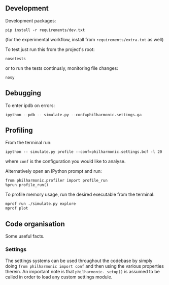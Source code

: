 Development
-----------
Development packages:

    pip install -r requirements/dev.txt

(for the experimental workflow, install from `requirements/extra.txt` as well)

To test just run this from the project's root:

    nosetests

or to run the tests continusly, monitoring file changes:

    nosy

Debugging
---------
To enter ipdb on errors:

    ipython --pdb -- simulate.py --conf=philharmonic.settings.ga

Profiling
---------
From the terminal run:

    ipython -- simulate.py profile --conf=philharmonic.settings.bcf -l 20

where `conf` is the configuration you would like to analyse.

Alternatively open an IPython prompt and run:

    from philharmonic.profiler import profile_run
    %prun profile_run()

To profile memory usage, run the desired executable from the terminal:

    mprof run ./simulate.py explore
    mprof plot

Code organisation
-----------------
Some useful facts.

### Settings

The settings systems can be used throughout the codebase by simply doing
`from philharmonic import conf` and then using the various properties therein.
An important note is that `philharmonic._setup()` is assumed to be called
in order to load any custom settings module.
